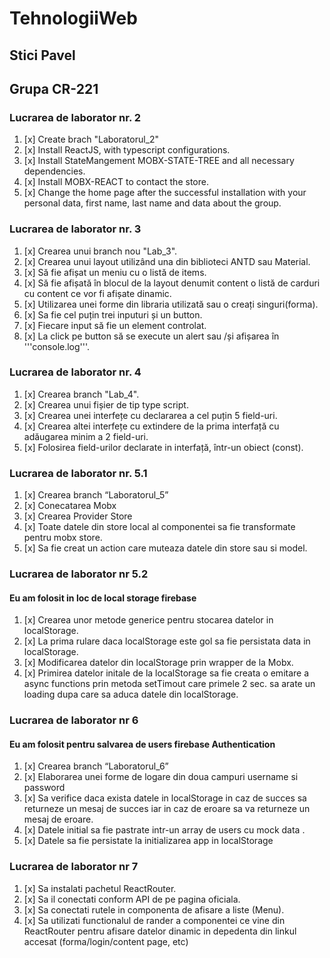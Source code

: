 # TehnologiiWeb

## Stici Pavel
## Grupa CR-221

### Lucrarea de laborator nr. 2

1. [x] Create brach "Laboratorul_2" 
2. [x] Install ReactJS, with typescript configurations.  
3. [x] Install StateMangement MOBX-STATE-TREE and all necessary dependencies.  
4. [x] Install MOBX-REACT to contact the store.  
5. [x] Change the home page after the successful installation with your personal data, first name, last name and data about the group.

### Lucrarea de laborator nr. 3

1. [x] Crearea unui branch nou "Lab_3".
2. [x] Crearea unui layout utilizând una din biblioteci ANTD sau Material.
3. [x] Să fie afișat un meniu cu o listă de items. 
4. [x] Să fie afișată în blocul de la layout denumit content o listă de carduri cu content ce vor fi afișate dinamic. 
5. [x] Utilizarea unei forme din libraria utilizată sau o creați singuri(forma). 
6. [x] Sa fie cel puțin trei inputuri și un button. 
7. [x] Fiecare input să fie un element controlat. 
8. [x] La click pe button să se execute un alert sau /și afișarea în '''console.log'''.

### Lucrarea de laborator nr. 4
1. [x] Crearea branch "Lab_4". 
2. [x] Crearea unui fișier de tip type script. 
3. [x] Crearea unei interfețe cu declararea a cel puțin 5 field-uri.
4. [x] Crearea altei interfețe cu extindere de la prima interfață cu adăugarea minim a 2 field-uri.
5. [x] Folosirea field-urilor declarate in interfață, într-un obiect (const).

### Lucrarea de laborator nr. 5.1
1. [x] Crearea branch “Laboratorul_5” 
2. [x] Conecatarea Mobx 
3. [x] Crearea Provider Store 
4. [x] Toate datele din store local al componentei sa fie transformate pentru mobx store.       
5. [x] Sa fie creat un action care muteaza datele din store sau si model.

### Lucrarea de laborator nr 5.2
#### Eu am folosit in loc de local storage firebase
1. [x] Crearea unor metode generice pentru stocarea datelor in localStorage. 
2. [x] La prima rulare daca localStorage este gol sa fie persistata data in localStorage. 
3. [x] Modificarea datelor din localStorage prin wrapper de la Mobx. 
4. [x] Primirea datelor initale de la localStorage sa fie creata o emitare a async functions prin metoda setTimout care primele 2 sec. sa arate un loading dupa care sa aduca datele din localStorage.

### Lucrarea de laborator nr 6
#### Eu am folosit pentru salvarea de users firebase Authentication
1. [x] Crearea branch “Laboratorul_6” 
2. [x] Elaborarea unei forme de logare din doua campuri username si password 
3. [x] Sa verifice daca exista datele in localStorage in caz de succes sa returneze un mesaj de succes iar in  caz de eroare sa va returneze un mesaj de eroare. 
4. [x] Datele initial sa fie pastrate intr-un array de users cu mock data . 
5. [x] Datele sa fie persistate la initializarea app in localStorage

### Lucrarea de laborator nr 7
1. [x] Sa instalati pachetul ReactRouter. 
2. [x] Sa il conectati conform API de pe pagina oficiala. 
3. [x] Sa conectati rutele in componenta de afisare a liste (Menu). 
4. [x] Sa utilizati functionalul de rander a componentei ce vine din ReactRouter pentru afisare datelor dinamic in depedenta din linkul accesat (forma/login/content page, etc) 